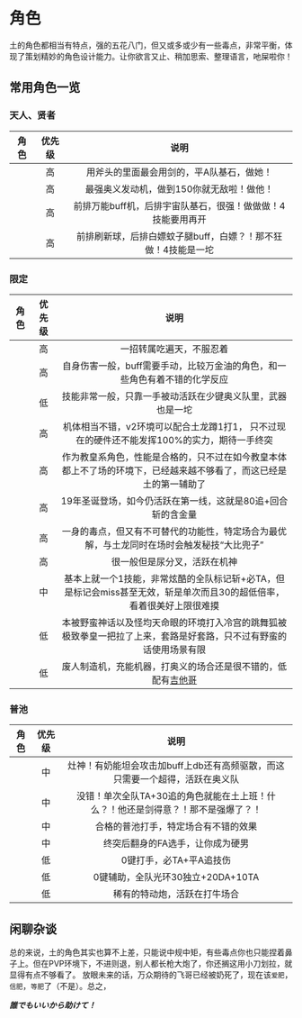 # 角色

土的角色都相当有特点，强的五花八门，但又或多或少有一些毒点，非常平衡，体现了策划精妙的角色设计能力。让你欲言又止、稍加思索、整理语言，吔屎啦你！

## 常用角色一览

### 天人、贤者
| 角色 | <div min-w-45px>优先级</div> | 说明 |
|:----:|:---:|:---:|
| <MyImg type='npc' id='3040032000' name='萨拉萨' />        | 高 | 用斧头的里面最会用剑的，平A队基石，做她！ |
| <MyImg type='npc' id='3040037000' name='奥克托' />        | 高 | 最强奥义发动机，做到150你就无敌啦！做他！ |
| <MyImg type='npc' id='3040164000' name='凯姆' />          | 高 | 前排万能buff机，后排宇宙队基石，很强！做做做！4技能要用再开 |
| <MyImg type='npc' id='3040165000' name='洛贝利亚' />      | 高 | 前排刷新球，后排白嫖蚊子腿buff，白嫖？！那不狂做！4技能是一坨 |

### 限定

| 角色 | <div min-w-45px>优先级</div> | 说明 |
|:----:|:---:|:---:|
| <MyImg type='npc' id='3040312000' name='圣德芬' />        | 高 | 一招转属吃遍天，不服忍着 |
| <MyImg type='npc' id='3040405000' name='伽莱翁' />        | 高 | 自身伤害一般，buff需要手动，比较万金油的角色，和一些角色有着不错的化学反应 |
| <MyImg type='npc' id='3040297000' name='金骑士' />        | 低 | 技能非常一般，只靠一手被动活跃在少键奥义队里，武器也是一坨 |
| <MyImg type='npc' id='3040377000' name='辛妲拉' />        | 高 | 机体相当不错，v2环境可以配合土龙蹲1打1， 只不过现在的硬件还不能发挥100%的实力，期待一手终突 |
| <MyImg type='npc' id='3040345000' name='伊尔诺特' />      | 高 | 作为教皇系角色，性能是合格的，只不过在如今教皇本体都上不了场的环境下，已经越来越不够看了，而这已经是土的第一辅助了 |
| <MyImg type='npc' id='3040249000' name='娜尔梅亚' />      | 高 | 19年圣诞登场，如今仍活跃在第一线，这就是80追+回合斩的含金量 |
| <MyImg type='npc' id='3040408000' name='碧卡拉' />        | 高 | 一身的毒点，但又有不可替代的功能性，特定场合为最优解，与土龙同时在场时会触发秘技“大比兜子” |
| <MyImg type='npc' id='3040361000' name='库库鲁' />        | 高 | 很一般但是尿分叉，活跃在机神 |
| <MyImg type='npc' id='3040469000' name='芙莉亚' />        | 中 | 基本上就一个1技能，非常炫酷的全队标记斩+必TA，但是标记会miss甚至无效，斩是单次而且30的超低倍率，看着很美好上限很难摸 |
| <MyImg type='npc' id='3040369000' name='安苏莉娅' />      | 低 | 本被野蛮神话以及怪均天命眼的环境打入冷宫的跳舞狐被极致拳皇一把拉了上来，套路是好套路，只不过有野蛮的话使用场景有限 |
| <MyImg type='npc' id='3040321000' name='莫妮卡' />        | 低 | 废人制造机，充能机器，打奥义的场合还是很不错的，低配有[吉他哥](https://gbf.huijiwiki.com/wiki/Char/3040366000) |

### 普池

| 角色 | <div min-w-45px>优先级</div> | 说明 |
|:----:|:---:|:---:|
| <MyImg type='npc' id='3040375000' name='萨缇洛斯' />      | 中 | 灶神！有奶能坦会攻击加buff上db还有高频驱散，而这只需要一个超得，活跃在奥义队 |
| <MyImg type='npc' id='3040426000' name='阿古罗瓦尔&托' /> | 中 | 没错！单次全队TA+30追的角色就能在土上班！什么？！他还是剑得意？！那不是强爆了？！ |
| <MyImg type='npc' id='3040396000' name='豆丁双子' />      | 中 | 合格的普池打手，特定场合有不错的效果 |
| <MyImg type='npc' id='3040019000' name='阿露露梅娅' />    | 中 | 终突后翻身的FA选手，让你成为硬男 |
| <MyImg type='npc' id='3040282000' name='企小鹅' />        | 低 | 0键打手，必TA+平A追技伤 |
| <MyImg type='npc' id='3040432000' name='亚当' />          | 低 | 0键辅助，全队光环30独立+20DA+10TA |
| <MyImg type='npc' id='3040444000' name='艾米莉亚' />      | 低 | 稀有的特动炮，活跃在打牛场合 |

## 闲聊杂谈

总的来说，土的角色其实也算不上差，只能说中规中矩，有些毒点你也只能捏着鼻子上。但在PVP环境下，不进则退，别人都长枪大炮了，你还搁这用小刀划拉，就显得有点不够看了。
放眼未来的话，万众期待的飞哥已经被奶死了，现在该`爱肥`，`信肥`，`等肥`了（不是）。总之，

__*誰でもいいから助けて！*__

